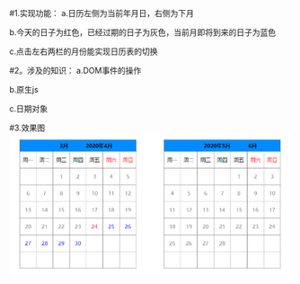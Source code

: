 #1.实现功能：
a.日历左侧为当前年月日，右侧为下月  

b.今天的日子为红色，已经过期的日子为灰色，当前月即将到来的日子为蓝色  

c.点击左右两栏的月份能实现日历表的切换  


#2。涉及的知识：
a.DOM事件的操作  

b.原生js  

c.日期对象  

#3.效果图
![image](https://github.com/TanQiong/Weekend-Hodgepodge/blob/master/DemoImages/02.calendar.png?raw=true
)
